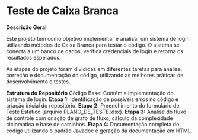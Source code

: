 # Teste de Caixa Branca

**Descrição Geral** 

Este projeto tem como objetivo implementar e analisar um sistema de login utilizando métodos de Caixa Branca para testar o código. O sistema se conecta a um banco de dados, verifica credenciais de login e retorna os resultados esperados.

As etapas do projeto foram divididas em diferentes tarefas para análise, correção e documentação do código, utilizando as melhores práticas de desenvolvimento e testes.

**Estrutura do Repositório**
Código Base: Contém a implementação do sistema de login.
**Etapa 1:** Identificação de possíveis erros no código e criação inicial do repositório.
**Etapa 2:** Preenchimento do formulário de Teste Estático (arquivo PLANO_DE_TESTE.xlsx).
**Etapa 3:** Análise do fluxo de controle com criação de grafo de fluxo, cálculo da complexidade ciclomática e base de caminhos.
**Etapa 4:** Documentação completa do código utilizando o padrão Javadoc e geração da documentação em HTML.
